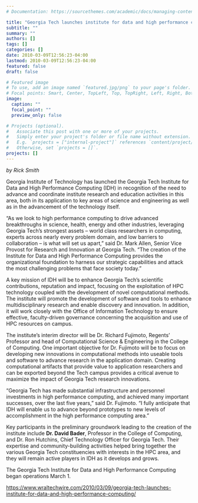 ```yaml
---
# Documentation: https://sourcethemes.com/academic/docs/managing-content/

title: "Georgia Tech launches institute for data and high performance computing"
subtitle: ""
summary: ""
authors: []
tags: []
categories: []
date: 2010-03-09T12:56:23-04:00
lastmod: 2010-03-09T12:56:23-04:00
featured: false
draft: false

# Featured image
# To use, add an image named `featured.jpg/png` to your page's folder.
# Focal points: Smart, Center, TopLeft, Top, TopRight, Left, Right, BottomLeft, Bottom, BottomRight.
image:
  caption: ""
  focal_point: ""
  preview_only: false

# Projects (optional).
#   Associate this post with one or more of your projects.
#   Simply enter your project's folder or file name without extension.
#   E.g. `projects = ["internal-project"]` references `content/project/deep-learning/index.md`.
#   Otherwise, set `projects = []`.
projects: []
---
```


*by Rick Smith*

Georgia Institute of Technology has launched the Georgia Tech Institute for Data and High Performance Computing (IDH) in recognition of the need to advance and coordinate institute research and education activities in this area, both in its application to key areas of science and engineering as well as in the advancement of the technology itself.

“As we look to high performance computing to drive advanced breakthroughs in science, health, energy and other industries, leveraging Georgia Tech’s strongest assets – world class researchers in computing, experts across nearly every problem domain, and low barriers to collaboration – is what will set us apart,” said Dr. Mark Allen, Senior Vice Provost for Research and Innovation at Georgia Tech. “The creation of the Institute for Data and High Performance Computing provides the organizational foundation to harness our strategic capabilities and attack the most challenging problems that face society today.”

A key mission of IDH will be to enhance Georgia Tech’s scientific contributions, reputation and impact, focusing on the exploitation of HPC technology coupled with the development of novel computational methods. The institute will promote the development of software and tools to enhance multidisciplinary research and enable discovery and innovation. In addition, it will work closely with the Office of Information Technology to ensure effective, faculty-driven governance concerning the acquisition and use of HPC resources on campus.

The institute’s interim director will be Dr. Richard Fujimoto, Regents’ Professor and head of Computational Science & Engineering in the College of Computing. One important objective for Dr. Fujimoto will be to focus on developing new innovations in computational methods into useable tools and software to advance research in the application domain. Creating computational artifacts that provide value to application researchers and can be exported beyond the Tech campus provides a critical avenue to maximize the impact of Georgia Tech research innovations.

“Georgia Tech has made substantial infrastructure and personnel investments in high performance computing, and achieved many important successes, over the last five years,” said Dr. Fujimoto. “I fully anticipate that IDH will enable us to advance beyond prototypes to new levels of accomplishment in the high performance computing area.”

Key participants in the preliminary groundwork leading to the creation of the institute include **Dr. David Bader**, Professor in the College of Computing, and Dr. Ron Hutchins, Chief Technology Officer for Georgia Tech. Their expertise and community-building activities helped bring together the various Georgia Tech constituencies with interests in the HPC area, and they will remain active players in IDH as it develops and grows.

The Georgia Tech Institute for Data and High Performance Computing began operations March 1.

https://www.wraltechwire.com/2010/03/09/georgia-tech-launches-institute-for-data-and-high-performance-computing/
